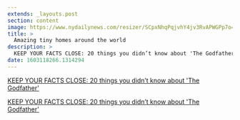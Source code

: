 ```yaml
--- 
extends: _layouts.post 
section: content 
image: https://www.nydailynews.com/resizer/SCpxNhqPqjvhY4jv3RvAPWGPp7o=/1200x0/top/cloudfront-us-east-1.images.arcpublishing.com/tronc/YQA55RQQTFI3W3LJRVGM7LVOZE.jpg 
title: > 
  Amazing tiny homes around the world 
description: > 
  KEEP YOUR FACTS CLOSE: 20 things you didn’t know about 'The Godfather'KEEP YOUR FACTS CLOSE: 20 things you didn’t know about 'The Godfather' 
date: 1603118266.1314294 
--- 
```

<a href="https://www.nydailynews.com/entertainment/facts-close-20-didn-godfather-gallery-1.3070791#nt=latestnews"> <p class="hddn-mble hddn-tbl-no-overlap">KEEP YOUR FACTS CLOSE: 20 things you didn&#8217;t know about 'The Godfather'</p> <p class="hddn-dktp">KEEP YOUR FACTS CLOSE: 20 things you didn&#8217;t know about 'The Godfather' </p> </a>